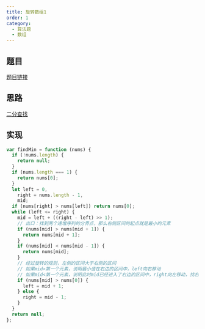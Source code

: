 ```yaml
---
title: 旋转数组1
order: 1
category:
  - 算法题
  - 数组
---
```


## 题目

[题目链接](https://leetcode.cn/problems/find-minimum-in-rotated-sorted-array/)

## 思路

[二分查找](https://juejin.cn/post/6844903824050618381)

## 实现

```js
var findMin = function (nums) {
  if (!nums.length) {
    return null;
  }
  if (nums.length === 1) {
    return nums[0];
  }
  let left = 0,
    right = nums.length - 1,
    mid;
  if (nums[right] > nums[left]) return nums[0];
  while (left <= right) {
    mid = left + ((right - left) >> 1);
    // 出口：找到两个递增序列的分界点，那么右侧区间的起点就是最小的元素
    if (nums[mid] > nums[mid + 1]) {
      return nums[mid + 1];
    }
    if (nums[mid] < nums[mid - 1]) {
      return nums[mid];
    }
    // 经过旋转的规则，左侧的区间大于右侧的区间
    // 如果mid>第一个元素，说明最小值在右边的区间中，left向右移动
    // 如果mid<第一个元素，说明此时mid已经进入了右边的区间中，right向左移动，找右区间的起点
    if (nums[mid] > nums[0]) {
      left = mid + 1;
    } else {
      right = mid - 1;
    }
  }
  return null;
};
```
